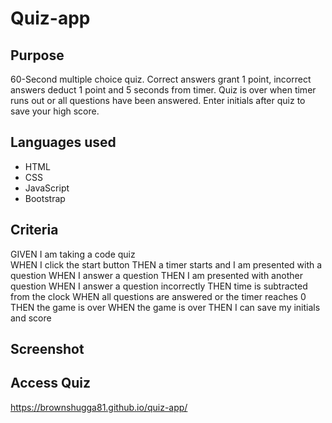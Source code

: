 # Quiz-app

## Purpose
60-Second multiple choice quiz. Correct answers grant 1 point, incorrect answers deduct 1 point and 5 seconds from timer. Quiz is over when timer runs out or all questions have been answered. Enter initials after quiz to save your high score.

## Languages used
* HTML
* CSS
* JavaScript
* Bootstrap 

## Criteria
GIVEN I am taking a code quiz<br>
WHEN I click the start button
THEN a timer starts and I am presented with a question
WHEN I answer a question
THEN I am presented with another question
WHEN I answer a question incorrectly
THEN time is subtracted from the clock
WHEN all questions are answered or the timer reaches 0
THEN the game is over
WHEN the game is over
THEN I can save my initials and score


## Screenshot









## Access Quiz

https://brownshugga81.github.io/quiz-app/
